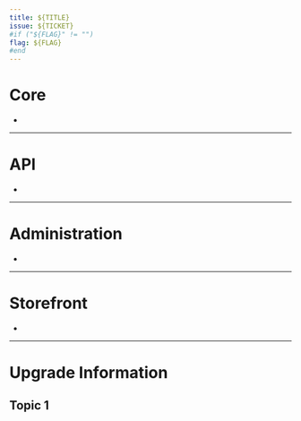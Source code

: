 ```yaml
---
title: ${TITLE}
issue: ${TICKET}
#if ("${FLAG}" != "")
flag: ${FLAG}
#end
---
```

# Core
*
___
# API
*
___
# Administration
*
___
# Storefront
*
___
# Upgrade Information
## Topic 1